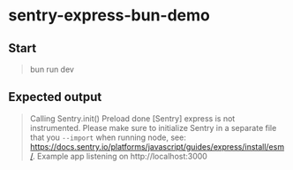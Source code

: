# sentry-express-bun-demo

## Start

> bun run dev

## Expected output

> Calling Sentry.init()
> Preload done
> [Sentry] express is not instrumented. Please make sure to initialize Sentry in a separate file that you `--import` when running node, see: https://docs.sentry.io/platforms/javascript/guides/express/install/esm/.
> Example app listening on http://localhost:3000
